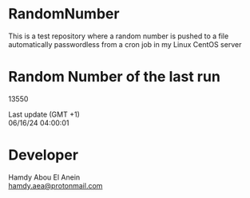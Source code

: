 # RandomNumber    
This is a test repository where a random number is pushed to a file automatically passwordless from a cron job in my Linux CentOS server    
# Random Number of the last run   
13550
      
Last update (GMT +1)    
06/16/24 04:00:01
# Developer    
Hamdy Abou El Anein   
hamdy.aea@protonmail.com
